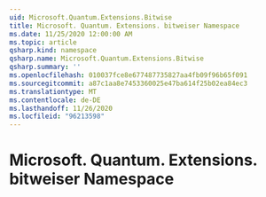 ```yaml
---
uid: Microsoft.Quantum.Extensions.Bitwise
title: Microsoft. Quantum. Extensions. bitweiser Namespace
ms.date: 11/25/2020 12:00:00 AM
ms.topic: article
qsharp.kind: namespace
qsharp.name: Microsoft.Quantum.Extensions.Bitwise
qsharp.summary: ''
ms.openlocfilehash: 010037fce8e677487735827aa4fb09f96b65f091
ms.sourcegitcommit: a87c1aa8e7453360025e47ba614f25b02ea84ec3
ms.translationtype: MT
ms.contentlocale: de-DE
ms.lasthandoff: 11/26/2020
ms.locfileid: "96213598"
---
```

# <a name="microsoftquantumextensionsbitwise-namespace"></a>Microsoft. Quantum. Extensions. bitweiser Namespace



